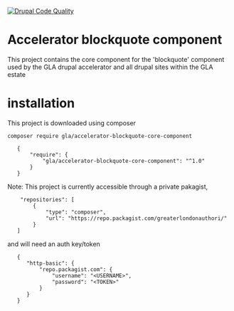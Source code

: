 [![Drupal Code Quality](https://github.com/GreaterLondonAuthority/accelerator-blockquote-core-component/actions/workflows/drupal-code-quality.yml/badge.svg)](https://github.com/GreaterLondonAuthority/accelerator-blockquote-core-component/actions/workflows/drupal-code-quality.yml)

# Accelerator blockquote component

This project contains the core component for the 'blockquote' component used by
the GLA drupal accelerator and all drupal sites within the GLA estate

# installation

This project is downloaded using composer

```
composer require gla/accelerator-blockquote-core-component
```

```
   {
       "require": {
           "gla/accelerator-blockquote-core-component": "^1.0"
       }
   }
```

Note: This project is currently accessible through a private pakagist,

```
    "repositories": [
        {
            "type": "composer",
            "url": "https://repo.packagist.com/greaterlondonauthori/"
        }
   ]
```

and will need an auth key/token

```
   {
      "http-basic": {
          "repo.packagist.com": {
              "username": "<USERNAME>",
              "password": "<TOKEN>"
          }
      }
   }
```
